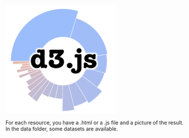 ![### D3Js](https://github.com/NicoDupont/Resources/blob/master/D3js/d3js-logo.png?raw=true)  

For each resource, you have a .html or a .js file and a picture of the result.  
In the data folder, some datasets are available. 
